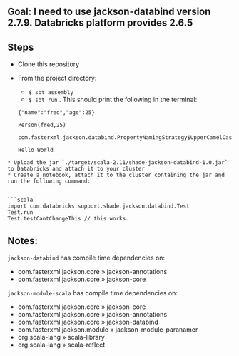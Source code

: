 ## Goal: I need to use jackson-databind version 2.7.9. Databricks platform provides 2.6.5


## Steps

* Clone this repository
* From the project directory:
  * `$ sbt assembly`
  * `$ sbt run` . This should print the following in the terminal:
  
  ```
  {"name":"fred","age":25}
  
  Person(fred,25)
  
  com.fasterxml.jackson.databind.PropertyNamingStrategy$UpperCamelCaseStrategy@5ddd185e
  
  Hello World
  
 ```
* Upload the jar `./target/scala-2.11/shade-jackson-databind-1.0.jar` to Databricks and attach it to your cluster
* Create a notebook, attach it to the cluster containing the jar and run the following command:


```scala
import com.databricks.support.shade.jackson.databind.Test
Test.run
Test.testCantChangeThis // this works.
```

## Notes:
`jackson-databind` has compile time dependencies on:

* com.fasterxml.jackson.core » jackson-annotations
* com.fasterxml.jackson.core » jackson-core

`jackson-module-scala` has compile time dependencies on:
* com.fasterxml.jackson.core » jackson-core
* com.fasterxml.jackson.core » jackson-annotations
* com.fasterxml.jackson.core » jackson-databind
* com.fasterxml.jackson.module » jackson-module-paranamer
* org.scala-lang » scala-library	
* org.scala-lang » scala-reflect


